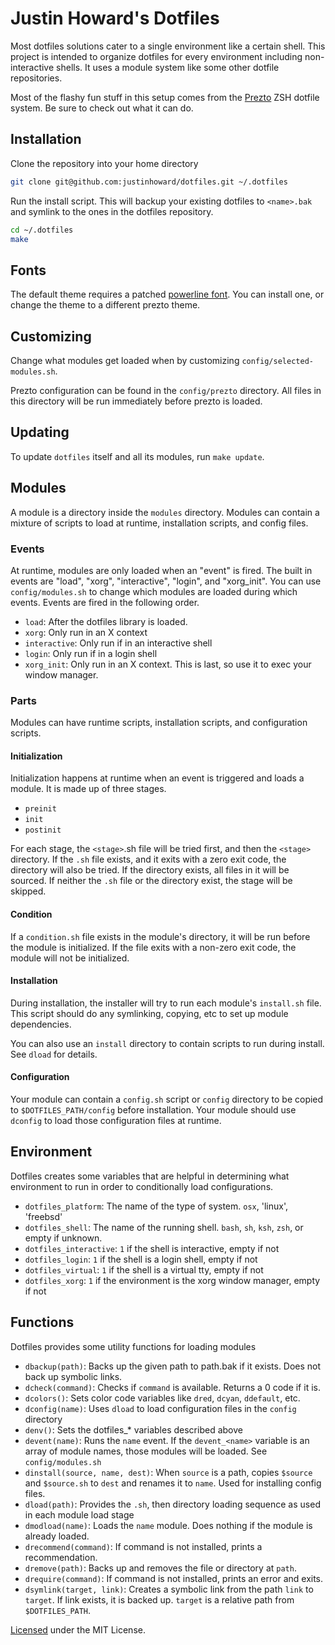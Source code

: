# Justin Howard's Dotfiles

Most dotfiles solutions cater to a single environment like a certain shell. This project is
intended to organize dotfiles for every environment including non-interactive shells. It uses
a module system like some other dotfile repositories.

Most of the flashy fun stuff in this setup comes from the [Prezto](https://github.com/sorin-ionescu/prezto)
ZSH dotfile system. Be sure to check out what it can do.

## Installation

Clone the repository into your home directory

``` bash
git clone git@github.com:justinhoward/dotfiles.git ~/.dotfiles
```

Run the install script. This will backup your existing dotfiles to `<name>.bak` and symlink
to the ones in the dotfiles repository.

``` bash
cd ~/.dotfiles
make
```

## Fonts

The default theme requires a patched [powerline font](https://github.com/powerline/fonts). You can install one, or change the
theme to a different prezto theme.

## Customizing

Change what modules get loaded when by customizing `config/selected-modules.sh`.

Prezto configuration can be found in the `config/prezto` directory.
All files in this directory will be run immediately before prezto is loaded.

## Updating

To update `dotfiles` itself and all its modules, run `make update`.

## Modules

A module is a directory inside the `modules` directory. Modules can contain a mixture
of scripts to load at runtime, installation scripts, and config files.

### Events

At runtime, modules are only loaded when an "event" is fired.
The built in events are "load", "xorg", "interactive", "login", and "xorg_init".
You can use `config/modules.sh` to change which modules are loaded during
which events. Events are fired in the following order.

- `load`: After the dotfiles library is loaded.
- `xorg`: Only run in an X context
- `interactive`: Only run if in an interactive shell
- `login`: Only run if in a login shell
- `xorg_init`: Only run in an X context.
    This is last, so use it to exec your window manager.

### Parts

Modules can have runtime scripts, installation scripts, and
configuration scripts.

#### Initialization

Initialization happens at runtime when an event is triggered and loads a module.  It is made up of three stages.

- `preinit`
- `init`
- `postinit`

For each stage, the `<stage>`.sh file will be tried first, and then the `<stage>`
directory. If the `.sh` file exists, and it exits with a zero exit code, the directory will
also be tried. If the directory exists, all files in it will be sourced. If neither the `.sh`
file or the directory exist, the stage will be skipped.

#### Condition

If a `condition.sh` file exists in the module's directory,
it will be run before the module is initialized. If the file
exits with a non-zero exit code, the module will not be initialized.

#### Installation

During installation, the installer will try to run each module's
`install.sh` file. This script should do any symlinking,
copying, etc to set up module dependencies.

You can also use an `install` directory to contain scripts to run
during install. See `dload` for details.

#### Configuration

Your module can contain a `config.sh` script or `config` directory
to be copied to `$DOTFILES_PATH/config` before installation. Your
module should use `dconfig` to load those configuration files
at runtime.

## Environment

Dotfiles creates some variables that are helpful in determining what
environment to run in order to conditionally load configurations.

- `dotfiles_platform`: The name of the type of system. `osx`, 'linux', 'freebsd'
- `dotfiles_shell`: The name of the running shell. `bash`, `sh`, `ksh`, `zsh`, or empty if unknown.
- `dotfiles_interactive`: `1` if the shell is interactive, empty if not
- `dotfiles_login`: `1` if the shell is a login shell, empty if not
- `dotfiles_virtual`: `1` if the shell is a virtual tty, empty if not
- `dotfiles_xorg`: `1` if the environment is the xorg window manager, empty if not

## Functions

Dotfiles provides some utility functions for loading modules

- `dbackup(path)`: Backs up the given path to path.bak if it exists. Does not back up symbolic links.
- `dcheck(command)`: Checks if `command` is available. Returns a 0 code if it is.
- `dcolors()`: Sets color code variables like `dred`, `dcyan`, `ddefault`, etc.
- `dconfig(name)`: Uses `dload` to load configuration files in the `config` directory
- `denv()`: Sets the dotfiles_* variables described above
- `devent(name)`: Runs the `name` event. If the `devent_<name>` variable is an array
    of module names, those modules will be loaded. See `config/modules.sh`
- `dinstall(source, name, dest)`: When `source` is a path, copies `$source` and `$source.sh`
    to `dest` and renames it to `name`. Used for installing config files.
- `dload(path)`: Provides the `.sh`, then directory loading sequence as used in each
    module load stage
- `dmodload(name)`: Loads the `name` module. Does nothing if the module is already loaded.
- `drecommend(command)`: If command is not installed, prints a recommendation.
- `dremove(path)`: Backs up and removes the file or directory at `path`.
- `drequire(command)`: If command is not installed, prints an error and exits.
- `dsymlink(target, link)`: Creates a symbolic link from the path `link` to `target`. If
    link exists, it is backed up. `target` is a relative path from `$DOTFILES_PATH`.

[Licensed](LICENSE.txt) under the MIT License.
